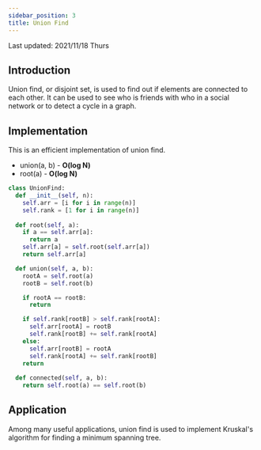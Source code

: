```yaml
---
sidebar_position: 3
title: Union Find
---
```

Last updated: 2021/11/18 Thurs

## Introduction
Union find, or disjoint set, is used to find out if elements are connected to each other. It can be used to see who is friends with who in a social network or to detect a cycle in a graph.

## Implementation
This is an efficient implementation of union find.
- union(a, b) - **O(log N)**
- root(a) - **O(log N)**

```python
class UnionFind:
  def __init__(self, n):
    self.arr = [i for i in range(n)]
    self.rank = [1 for i in range(n)]
  
  def root(self, a):
    if a == self.arr[a]:
      return a
    self.arr[a] = self.root(self.arr[a])
    return self.arr[a]

  def union(self, a, b):
    rootA = self.root(a)
    rootB = self.root(b)

    if rootA == rootB:
      return

    if self.rank[rootB] > self.rank[rootA]:
      self.arr[rootA] = rootB
      self.rank[rootB] += self.rank[rootA]
    else:
      self.arr[rootB] = rootA
      self.rank[rootA] += self.rank[rootB]
    return
  
  def connected(self, a, b):
    return self.root(a) == self.root(b)
```

## Application
Among many useful applications, union find is used to implement Kruskal's algorithm for finding a minimum spanning tree.